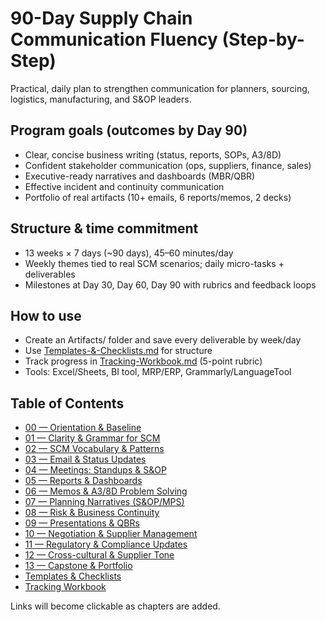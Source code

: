 # 90-Day Supply Chain Communication Fluency (Step-by-Step)

Practical, daily plan to strengthen communication for planners, sourcing, logistics, manufacturing, and S&OP leaders.

## Program goals (outcomes by Day 90)
- Clear, concise business writing (status, reports, SOPs, A3/8D)
- Confident stakeholder communication (ops, suppliers, finance, sales)
- Executive-ready narratives and dashboards (MBR/QBR)
- Effective incident and continuity communication
- Portfolio of real artifacts (10+ emails, 6 reports/memos, 2 decks)

## Structure & time commitment
- 13 weeks × 7 days (~90 days), 45–60 minutes/day
- Weekly themes tied to real SCM scenarios; daily micro-tasks + deliverables
- Milestones at Day 30, Day 60, Day 90 with rubrics and feedback loops

## How to use
- Create an Artifacts/ folder and save every deliverable by week/day
- Use [Templates-&-Checklists.md](./Templates-&-Checklists.md) for structure
- Track progress in [Tracking-Workbook.md](./Tracking-Workbook.md) (5-point rubric)
- Tools: Excel/Sheets, BI tool, MRP/ERP, Grammarly/LanguageTool

## Table of Contents
- [00 — Orientation & Baseline](./00-Orientation-Assessment.md)
- [01 — Clarity & Grammar for SCM](./01-Clarity-&-Grammar-for-SCM.md)
- [02 — SCM Vocabulary & Patterns](./02-SCM-Vocabulary-&-Patterns.md)
- [03 — Email & Status Updates](./03-Email-&-Status-Updates.md)
- [04 — Meetings: Standups & S&OP](./04-Meetings-Standups-&-S&OP.md)
- [05 — Reports & Dashboards](./05-Reports-&-Dashboards.md)
- [06 — Memos & A3/8D Problem Solving](./06-Memos-&-A3-8D-Problem-Solving.md)
- [07 — Planning Narratives (S&OP/MPS)](./07-Planning-Narratives-S&OP-MPS.md)
- [08 — Risk & Business Continuity](./08-Risk-&-Business-Continuity.md)
- [09 — Presentations & QBRs](./09-Presentations-&-QBRs.md)
- [10 — Negotiation & Supplier Management](./10-Negotiation-&-Supplier-Management.md)
- [11 — Regulatory & Compliance Updates](./11-Regulatory-&-Compliance-Updates.md)
- [12 — Cross-cultural & Supplier Tone](./12-Cross-cultural-&-Supplier-Tone.md)
- [13 — Capstone & Portfolio](./13-Capstone-&-Portfolio.md)
- [Templates & Checklists](./Templates-&-Checklists.md)
- [Tracking Workbook](./Tracking-Workbook.md)

Links will become clickable as chapters are added.
